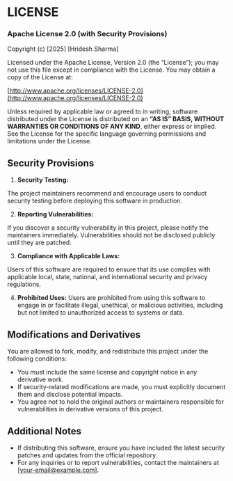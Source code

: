 # LICENSE

### Apache License 2.0 (with Security Provisions)

Copyright (c) [2025] [Hridesh Sharma]

Licensed under the Apache License, Version 2.0 (the “License”); you may not use this file except in compliance with the License. You may obtain a copy of the License at:

[http://www.apache.org/licenses/LICENSE-2.0](http://www.apache.org/licenses/LICENSE-2.0)

Unless required by applicable law or agreed to in writing, software distributed under the License is distributed on an **“AS IS” BASIS, WITHOUT WARRANTIES OR CONDITIONS OF ANY KIND**, either express or implied. See the License for the specific language governing permissions and limitations under the License.

## Security Provisions
1.	**Security Testing:**

The project maintainers recommend and encourage users to conduct security testing before deploying this software in production.

2.	**Reporting Vulnerabilities:**

If you discover a security vulnerability in this project, please notify the maintainers immediately. Vulnerabilities should not be disclosed publicly until they are patched.

3.	**Compliance with Applicable Laws:**

Users of this software are required to ensure that its use complies with applicable local, state, national, and international security and privacy regulations.

4.	**Prohibited Uses:**
Users are prohibited from using this software to engage in or facilitate illegal, unethical, or malicious activities, including but not limited to unauthorized access to systems or data.


## Modifications and Derivatives

You are allowed to fork, modify, and redistribute this project under the following conditions:
- You must include the same license and copyright notice in any derivative work.
- If security-related modifications are made, you must explicitly document them and disclose potential impacts.
- You agree not to hold the original authors or maintainers responsible for vulnerabilities in derivative versions of this project.

<!-- ## Disclaimer

**THIS SOFTWARE IS PROVIDED “AS IS”, WITHOUT WARRANTY OF ANY KIND, EXPRESS OR IMPLIED, INCLUDING BUT NOT LIMITED TO THE WARRANTIES OF MERCHANTABILITY, FITNESS FOR A PARTICULAR PURPOSE, AND NON-INFRINGEMENT. IN NO EVENT SHALL THE AUTHORS OR COPYRIGHT HOLDERS BE LIABLE FOR ANY CLAIM, DAMAGES, OR OTHER LIABILITY, WHETHER IN AN ACTION OF CONTRACT, TORT, OR OTHERWISE, ARISING FROM, OUT OF, OR IN CONNECTION WITH THE SOFTWARE OR THE USE OR OTHER DEALINGS IN THE SOFTWARE.** -->

## Additional Notes
- If distributing this software, ensure you have included the latest security patches and updates from the official repository.
- For any inquiries or to report vulnerabilities, contact the maintainers at [your-email@example.com].
